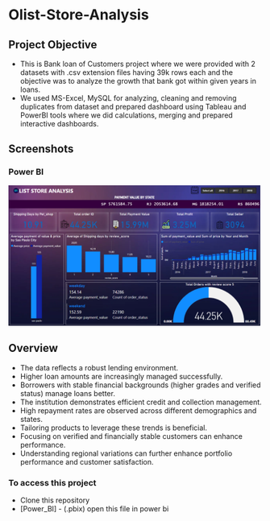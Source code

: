 # Olist-Store-Analysis

## Project Objective

- This is Bank loan of Customers project where we were provided with 2 datasets with .csv extension files having 39k rows each and the objective was to analyze the growth that bank got within given years in loans.
- We used MS-Excel, MySQL for analyzing, cleaning and removing duplicates from dataset and prepared dashboard using Tableau and PowerBI tools where we did calculations, merging and prepared interactive dashboards.

## Screenshots
    
### Power BI

<img src="./assets/Screenshot (181).png" width="500"/>

## Overview

- The data reflects a robust lending environment.
- Higher loan amounts are increasingly managed successfully.
- Borrowers with stable financial backgrounds (higher grades and verified status) manage loans better.
- The institution demonstrates efficient credit and collection management.
- High repayment rates are observed across different demographics and states.
- Tailoring products to leverage these trends is beneficial.
- Focusing on verified and financially stable customers can enhance performance.
- Understanding regional variations can further enhance portfolio performance and customer satisfaction.


### To access this project 

- Clone this repository 
- [Power_BI] - (.pbix) open this file in power bi